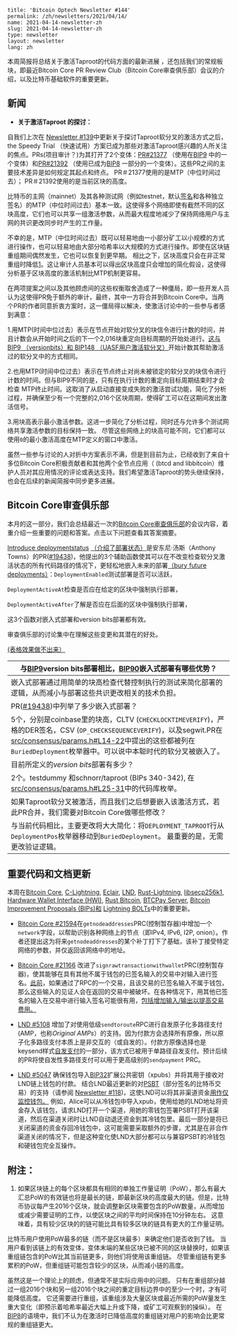 ```
title: 'Bitcoin Optech Newsletter #144'
permalink: /zh/newsletters/2021/04/14/
name: 2021-04-14-newsletter-zh 
slug: 2021-04-14-newsletter-zh 
type: newsletter
layout: newsletter
lang: zh
```

本周简报将总结关于激活Taproot的代码方面的最新进展 ，还包括我们的常规板块，即最近Bitcoin Core PR Review Club（Bitcoin Core审查俱乐部）会议的介绍，以及比特币基础软件的重要更新。



## 新闻

- **关于激活Taproot 的探讨：**

自我们上次在 [Newsletter #139](https://bitcoinops.org/en/newsletters/2021/03/10/#taproot-activation-discussion)中更新关于探讨Taproot软分叉的激活方式之后， the Speedy Trial （快速试用）方案已成为那些对激活Taproot感兴趣的人所关注的焦点。PRs(项目审计？)为其打开了2个变体：[PR#21377](https://github.com/bitcoin/bitcoin/issues/21377) （使用在[BIP9](https://github.com/bitcoin/bips/blob/master/bip-0009.mediawiki) 中的一个变体）和[PR#21392](https://github.com/bitcoin/bitcoin/issues/21392) （使用已成为[BIP8](https://github.com/bitcoin/bips/blob/master/bip-0008.mediawiki) 一部分的一个变体）。这些PR之间的主要技术差异是如何规定其起点和终点。 PR＃21377使用的是MTP（中位时间过去）； PR＃21392使用的是当前区块的高度。

比特币的主网（mainnet）及其各种测试网（例如testnet，默认[签名](https://bitcoinops.org/en/topics/signet/)和各种独立签名）的MTP（中位时间过去）基本一致。这使得多个网络即使有截然不同的区块高度，它们也可以共享一组激活参数，从而最大程度地减少了保持网络用户与主网的共识更改同步时产生的工作量。

不幸的是，MTP（中位时间过去）既可以轻易地由一小部分矿工以小规模的方式进行操作，也可以轻易地由大部分哈希率以大规模的方式进行操作。即使在区块链重组期间偶然发生，它也可以恢复到更早期。 相比之下，区块高度只会在非正常重组时降低[1](https://bitcoinops.org/en/newsletters/2021/04/14/#fn:height-decreasing)。这让审计人员基本可以得出区块高度只会增加的简化假设，这使得分析基于区块高度的激活机制比MTP机制更容易。

在两项提案之间以及其他顾虑间的这些权衡取舍造成了一种僵局，即一些开发人员认为这使得PR免于额外的审计，最终，其中一方将合并到Bitcoin Core中。当两个PR的作者同意折衷方案时，这一僵局得以解决，使激活讨论中的一些参与者感到满意：

1.用MTP(时间中位过去）表示在节点开始对软分叉的块信令进行计数的时间，并且计数会从开始时间之后的下一个2,016块重定向目标周期的开始处进行。<u>这与[BIP9](https://github.com/bitcoin/bips/blob/master/bip-0009.mediawiki) （versionbits）和 [BIP148](https://github.com/bitcoin/bips/blob/master/bip-0148.mediawiki) （UASF用户激活软分叉）</u>开始计数其帮助激活过的软分叉中的方式相同。

2.也用MTP(时间中位过去）表示在节点终止对尚未被锁定的软分叉的块信令进行计数的时间。但与BIP9不同的是，只有在执行计数的重定向目标周期结束时才会检查 MTP终止时间。这取消了从启动直接变成失败的激活尝试功能，简化了分析过程，并确保至少有一个完整的2,016个区块周期，使得矿工可以在这期间发出激活信号。

3.用块高表示最小激活参数。这进一步简化了分析过程，同时还与允许多个测试网络共享激活参数的目标保持一致。 尽管这些网络上的块高可能不同，它们都可以使用`0`的最小激活高度在MTP定义的窗口中激活。

虽然一些参与讨论的人对折中方案表示不满，但是到目前为止，已经收到了来自十多位Bitcoin Core积极贡献者和其他两个全节点应用（ (btcd and libbitcoin）维护人员对其应用情况的评论或表达支持。我们希望激活Taproot的势头继续保持，也会在后续的新闻简报中同步更多进展。



## Bitcoin Core审查俱乐部

本月的这一部分，我们会总结最近一次的[Bitcoin Core审查俱乐部](https://bitcoincore.reviews/)的会议内容，着重介绍一些重要的问题和答案。点击以下问题查看其答案摘要。

[Introduce deploymentstatus](https://bitcoincore.reviews/19438) <u>（介绍了部署状态）</u>是安东尼·汤斯（Anthony Towns）的PR([#19438](https://github.com/bitcoin/bitcoin/issues/19438))，他提出的3个辅助函数使其可以在不改变检查软分叉激活状态的所有代码路径的情况下，更轻松地嵌入未来的部署<u>（bury future deployments）</u>：`DeploymentEnabled`测试部署是否可以活跃，

`DeploymentActiveAt`检查是否应在给定的区块中强制执行部署，

`DeploymentActiveAfter`了解是否应在后面的区块中强制执行部署，

这3个函数对嵌入式部署和version bits部署都有效。



审查俱乐部的讨论集中在理解这些变更和其潜在的好处。

<u>(表格效果做不出来）</u>

| 与[BIP9](https://github.com/bitcoin/bips/blob/master/bip-0009.mediawiki)version bits部署相比，[BIP90](https://github.com/bitcoin/bips/blob/master/bip-0090.mediawiki)嵌入式部署有哪些优势？ |
| ------------------------------------------------------------ |
| 嵌入式部署通过用简单的块高检查代替控制执行的测试来简化部署的逻辑，从而减小与部署这些共识更改相关的技术负担。 |
| PR([#19438](https://github.com/bitcoin/bitcoin/issues/19438))中列举了多少嵌入式部署？ |
| 5个，分别是coinbase里的块高，CLTV (`CHECKLOCKTIMEVERIFY`)，严格的DER签名，CSV (`OP_CHECKSEQUENCEVERIFY`)，以及segwit.PR在[src/consensus/params.h#L14-22](https://github.com/bitcoin/bitcoin/blob/e72e062e/src/consensus/params.h#L14-L22)中提出的这些都被列在`BuriedDeployment`枚举器中。可以说中本聪时代的软分叉被嵌入了。 |
| 目前所定义的*version bits*部署有多少？                       |
| 2个。testdummy 和schnorr/taproot (BIPs 340-342), 在[src/consensus/params.h#L25-31](https://github.com/bitcoin/bitcoin/blob/e72e062e/src/consensus/params.h#L25-L31)中的代码库枚举。 |
| 如果Taproot软分叉被激活，而且我们之后想要嵌入该激活方式，若此PR合并，我们需要对Bitcoin Core做哪些修改？ |
| 与当前代码相比，主要更改将大大简化：将`DEPLOYMENT_TAPROOT`行从`DeploymentPos`枚举器移动到`BuriedDeployment`。 最重要的是，无需更改验证逻辑。 |



## 重要代码和文档更新

 本周在[Bitcoin Core](https://github.com/bitcoin/bitcoin), [C-Lightning](https://github.com/ElementsProject/lightning), [Eclair](https://github.com/ACINQ/eclair), [LND](https://github.com/lightningnetwork/lnd/), [Rust-Lightning](https://github.com/rust-bitcoin/rust-lightning), [libsecp256k1](https://github.com/bitcoin-core/secp256k1), [Hardware Wallet Interface (HWI)](https://github.com/bitcoin-core/HWI), [Rust Bitcoin](https://github.com/rust-bitcoin/rust-bitcoin), [BTCPay Server](https://github.com/btcpayserver/btcpayserver/), [Bitcoin Improvement Proposals (BIPs)和](https://github.com/bitcoin/bips/) [Lightning BOLTs](https://github.com/lightningnetwork/lightning-rfc/)中的重要更新。

-  [Bitcoin Core #21594](https://github.com/bitcoin/bitcoin/issues/21594)在`getnodeaddresses`PRC(控制暂存器)中增加一个`network`字段，以帮助识别各种网络上的节点（即IPv4, IPv6, I2P, onion）。作者还提出这为将来`getnodeaddresses`的某个补丁打下了基础，该补丁接受特定网络的参数，并仅返回该网络中的地址。

- [Bitcoin Core #21166](https://github.com/bitcoin/bitcoin/issues/21166) 改进了`signrawtransactionwithwallet`PRC(控制暂存器)，使其能够在具有其他不属于钱包的已签名输入的交易中对输入进行签名。[此前](https://github.com/bitcoin/bitcoin/issues/21151)，如果通过了RPC的一个交易，且该交易的已签名输入不属于钱包，那么这些输入的见证人会在返回的交易中被破坏。在各种情况下，用其他已签名的输入在交易中进行输入签名可能很有用，[包括增加输入/输出以提高交易费用。](https://github.com/bitcoin/bitcoin/issues/21151)
- [LND #5108](https://github.com/lightningnetwork/lnd/issues/5108) 增加了对使用低级`sendtoroute`RPC进行自发原子化多路径支付(AMP，也称*Original AMPs*）的支持。因为付款方会选择所有原像，所以原子化多路径支付本质上是非交互的（或自发的）。付款方原像选择也是keysend样式[自发支付](https://bitcoinops.org/en/topics/spontaneous-payments/)的一部分，该方式已被用于单路径自发支付。预计后续的PR将使自发性多路径支付可以用于更高级别的`sendpayment` PRC。
- [LND #5047](https://github.com/lightningnetwork/lnd/issues/5047) 确保钱包导入[BIP32](https://github.com/bitcoin/bips/blob/master/bip-0032.mediawiki)扩展公共密钥（xpubs）并将其用于接收对LND链上钱包的付款。 结合LND最近更新的对[PSBT](https://bitcoinops.org/en/topics/psbt/)（部分签名的比特币交易）的支持（请参阅 [Newsletter #118](https://bitcoinops.org/en/newsletters/2020/10/07/#lnd-4389))，这使LND可以将其非渠道资金<u>用作仅监控钱包。</u> 例如，Alice可以从冷钱包中导入xpub，使用给她的LND地址将资金存入该钱包，请求LND打开一个渠道，用她的零钱包签署PSBT打开该渠道，然后在渠道关闭时让LND自动退还资金到其冷钱包里。最后一部分是将已关闭渠道的资金存回冷钱包中，这可能需要采取额外的步骤，尤其是在非合作渠道关闭的情况下，但是这种变化使LND大部分都可以与兼容PSBT的冷钱包和硬钱包完全互操作。



## 附注：

1. 如果区块链上的每个区块都具有相同的单独工作量证明（PoW），那么有最大汇总PoW的有效链也将是最长的链，即最新区块的高度最大的链。但是，比特币协议每产生2016个区块，就会调整新区块需要包含的PoW数量，从而增加或减少需要证明的工作，以使区块之间的平均时间保持在10分钟左右。 这意味着，具有较少区块的的链可能比具有较多区块的链具有更大的工作量证明。

比特币用户使用PoW最多的链（而不是区块最多）来确定他们是否收到了钱。 当用户看到该链上的有效变体，变体末端的某些区块已被不同的区块替换时，如果该重组链包含的PoW比其当前链更多，则他们将使用该重组链。 尽管重组链有更多累积的PoW，但重组链可能包含较少的区块，从而减小链的高度。

虽然这是一个理论上的顾虑，但通常不是实际应用中的问题。 只有在重组部分越过一组2016个块和另一组2016个块之间的重定目标边界中的至少一个时，才有可能降低高度。 它还需要进行重组，该重组涉及大量区块或最近所需的PoW量发生重大变化（即预示着哈希率最近大幅上升或下降，或矿工可观察到的操纵）。 在[BIP8](https://github.com/bitcoin/bips/blob/master/bip-0008.mediawiki)的语境中，我们不认为在激活时已降低高度的重组链对用户的影响会比更常规的重组链更大。